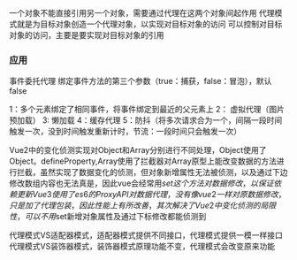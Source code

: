 一个对象不能直接引用另一个对象，需要通过代理在这两个对象间起作用
代理模式就是为目标对象创造一个代理对象，以实现对目标对象的访问
可以控制对目标对象的访问，主要是要实现对目标对象的引用

### 应用
事件委托代理
绑定事件方法的第三个参数（true：捕获，false：冒泡），默认false

1：多个元素绑定了相同事件，将事件绑定到最近的父元素上
2： 虚拟代理（图片预加载）
3: 懒加载
4：缓存代理
5：防抖（将多次请求合为一个，间隔一段时间触发一次，没到时间触发重新计时，节流：一段时间只会触发一次）

Vue2中的变化侦测实现对Object和Array分别进行不同处理，Object使用了Object。defineProperty,Array使用了拦截器对Array原型上能改变数据的方法进行拦截，虽然实现了数据变化的侦测，但对象新增属性无法被侦测，以及通过下边修改数组内容也无法真是，因此vue会经常用$set这个方法对数据修改，以保证依赖更新
Vue3使用了es6的ProxyAPI对数据代理，没有像vue2一样对原数据修改，只是加了代理包装，因此性能上有所改善，其次解决了Vue2中变化侦测的局限性，可以不用$set新增对象属性及通过下标修改都能侦测到

代理模式VS适配器模式，适配器模式提供不同接口，代理模式提供一模一样接口
代理模式VS装饰器模式，装饰器模式原理功能不变，代理模式会改变原来功能
